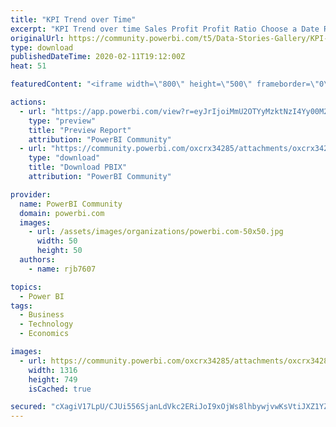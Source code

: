 ```yaml
---
title: "KPI Trend over Time"
excerpt: "KPI Trend over time Sales Profit Profit Ratio Choose a Date Range"
originalUrl: https://community.powerbi.com/t5/Data-Stories-Gallery/KPI-Trend-over-Time/m-p/929328
type: download
publishedDateTime: 2020-02-11T19:12:00Z
heat: 51

featuredContent: "<iframe width=\"800\" height=\"500\" frameborder=\"0\" src=\"https://app.powerbi.com/view?r=eyJrIjoiMmU2OTYyMzktNzI4Yy00M2U1LTkzMjAtZGM1YWYzMmYyMjJjIiwidCI6IjkyNzExMTFhLTJhODctNGUzOS1iY2IzLTk4MTQ2YTgxYmNhNSJ9\"></iframe>"

actions:
  - url: "https://app.powerbi.com/view?r=eyJrIjoiMmU2OTYyMzktNzI4Yy00M2U1LTkzMjAtZGM1YWYzMmYyMjJjIiwidCI6IjkyNzExMTFhLTJhODctNGUzOS1iY2IzLTk4MTQ2YTgxYmNhNSJ9"
    type: "preview"
    title: "Preview Report"
    attribution: "PowerBI Community"
  - url: "https://community.powerbi.com/oxcrx34285/attachments/oxcrx34285/DataStoriesGallery/3332/2/KPI%20Trend%20over%20Time.pbix"
    type: "download"
    title: "Download PBIX"
    attribution: "PowerBI Community"

provider:
  name: PowerBI Community
  domain: powerbi.com
  images:
    - url: /assets/images/organizations/powerbi.com-50x50.jpg
      width: 50
      height: 50
  authors:
    - name: rjb7607

topics:
  - Power BI
tags:
  - Business
  - Technology
  - Economics

images:
  - url: https://community.powerbi.com/oxcrx34285/attachments/oxcrx34285/DataStoriesGallery/3332/1/KPI%20IMage.PNG
    width: 1316
    height: 749
    isCached: true

secured: "cXagiV17LpU/CJUi556SjanLdVkc2ERiJoI9xOjWs8lhbywjvwKsVtiJXZ1YZ57sujY89ykLFA5MD3iNABiDg9wB5feJs1ecKHq6PsSdPCKgr/RGO5Ch9cA81iENjBU8HiuzitIZcnvgYgCzkUI63FANxgFRGLv8L501g/lyoG2dmaAZEWEUF9zc8Pq+W9UAGNHEI9TXWQba2uo19Z+9gP2W+I+iXXuoOpT4P3SwdJZJOuCu3Z+BFQk2zFpmbHol1xNZfKHKIQOSc0Z+RcSIZW8dN/7OGcdpW7bcUuwCCUdMaDcySwvsVje6NC/Cw/4iJm1EKsZNHSEqo6+w14tr1dCYy3A4RSdlg38Qjnlprks3ApP+eivU6iAgmB1baC+L+QS+Vml2EM6OMGabLmRL2w==;QQnHN/t7W7ZP6HQofi8K+Q=="
---
```


